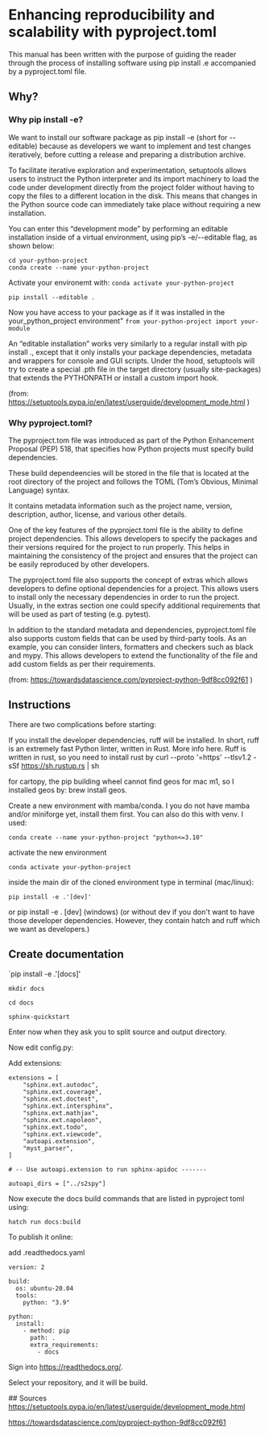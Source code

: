 # Enhancing reproducibility and scalability with pyproject.toml

This manual has been written with the purpose of guiding the reader through the process of installing software using pip install .e accompanied by a pyproject.toml file.

## Why?

### Why pip install -e?

We want to install our software package as pip install -e (short for --editable) because as developers we want to implement and test changes iteratively, before cutting a release and preparing a distribution archive. 

To facilitate iterative exploration and experimentation, setuptools allows users to instruct the Python interpreter and its import machinery to load the code under development directly from the project folder without having to copy the files to a different location in the disk. This means that changes in the Python source code can immediately take place without requiring a new installation.

You can enter this “development mode” by performing an editable installation inside of a virtual environment, using pip’s -e/--editable flag, as shown below:

```
cd your-python-project
conda create --name your-python-project
```
Activate your environemt with:
`conda activate your-python-project`


`pip install --editable . `

Now you have access to your package
as if it was installed in the your_python_project environment"
`from your-python-project import your-module`


An “editable installation” works very similarly to a regular install with pip install ., except that it only installs your package dependencies, metadata and wrappers for console and GUI scripts. Under the hood, setuptools will try to create a special .pth file in the target directory (usually site-packages) that extends the PYTHONPATH or install a custom import hook.

(from: https://setuptools.pypa.io/en/latest/userguide/development_mode.html )

### Why pyproject.toml?

The pyproject.tom file was introduced as part of the Python Enhancement Proposal (PEP) 518, that specifies how Python projects must specify build dependencies.

These build dependeencies will be stored in the file that is located at the root directory of the project and follows the TOML (Tom’s Obvious, Minimal Language) syntax.

It contains metadata information such as the project name, version, description, author, license, and various other details.

One of the key features of the pyproject.toml file is the ability to define project dependencies. This allows developers to specify the packages and their versions required for the project to run properly. This helps in maintaining the consistency of the project and ensures that the project can be easily reproduced by other developers.

The pyproject.toml file also supports the concept of extras which allows developers to define optional dependencies for a project. This allows users to install only the necessary dependencies in order to run the project. Usually, in the extras section one could specify additional requirements that will be used as part of testing (e.g. pytest).

In addition to the standard metadata and dependencies, pyproject.toml file also supports custom fields that can be used by third-party tools. As an example, you can consider linters, formatters and checkers such as black and mypy. This allows developers to extend the functionality of the file and add custom fields as per their requirements.

(from: https://towardsdatascience.com/pyproject-python-9df8cc092f61 )

## Instructions

There are two complications before starting:

If you install the developer dependencies, ruff will be installed. In short, ruff is an extremely fast Python linter, written in Rust. More info here. Ruff is written in rust, so you need to install rust by curl --proto '=https' --tlsv1.2 -sSf https://sh.rustup.rs | sh

for cartopy, the pip building wheel cannot find geos for mac m1, so I installed geos by: brew install geos.

Create a new environment with mamba/conda. I you do not have mamba and/or miniforge yet, install them first. You can also do this with venv. I used: 

`conda create --name your-python-project "python<=3.10"`

activate the new environment

`conda activate your-python-project`

inside the main dir of the cloned environment type in terminal (mac/linux): 

`pip install -e .'[dev]'  `

or pip install -e . [dev] (windows) (or without dev if you don't want to have those developer dependencies. However, they contain hatch and ruff which we want as developers.)

## Create documentation

`pip install -e .'[docs]'

`mkdir docs`

`cd docs`

`sphinx-quickstart`

Enter now when they ask you to split source and output directory. 

Now edit config.py:

Add extensions:
```
extensions = [
    "sphinx.ext.autodoc",
    "sphinx.ext.coverage",
    "sphinx.ext.doctest",
    "sphinx.ext.intersphinx",
    "sphinx.ext.mathjax",
    "sphinx.ext.napoleon",
    "sphinx.ext.todo",
    "sphinx.ext.viewcode",
    "autoapi.extension",
    "myst_parser",
]
```

```
# -- Use autoapi.extension to run sphinx-apidoc -------

autoapi_dirs = ["../s2spy"]
```

Now execute the docs build commands that are listed in pyproject toml using:
```
hatch run docs:build
```

To publish it online:

add .readthedocs.yaml
```
version: 2

build:
  os: ubuntu-20.04
  tools:
    python: "3.9"

python:
  install:
    - method: pip
      path: .
      extra_requirements:
        - docs
```
Sign into https://readthedocs.org/. 

Select your repository, and it will be build.

## Sources
https://setuptools.pypa.io/en/latest/userguide/development_mode.html 

https://towardsdatascience.com/pyproject-python-9df8cc092f61
